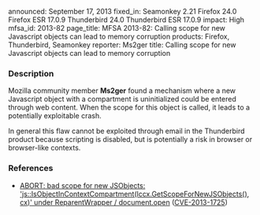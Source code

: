 announced: September 17, 2013
fixed_in: Seamonkey 2.21
          Firefox 24.0
          Firefox ESR 17.0.9
          Thunderbird 24.0
          Thunderbird ESR 17.0.9
impact: High
mfsa_id: 2013-82
page_title: MFSA 2013-82: Calling scope for new Javascript objects can lead to memory corruption
products: Firefox, Thunderbird, Seamonkey
reporter: Ms2ger
title: Calling scope for new Javascript objects can lead to memory corruption

<h3>Description</h3>

<p>Mozilla community member <strong>Ms2ger</strong> found a mechanism where a
new Javascript object with a compartment is uninitialized could be entered
through web content. When the scope for this object is called, it leads to a
potentially exploitable crash. 
</p>

<p class="note">In general this flaw cannot be exploited through email in the
Thunderbird product because scripting is disabled, but is potentially a risk in
browser or browser-like contexts.</p>


<h3>References</h3>

<ul>
  <li><a href="https://bugzilla.mozilla.org/show_bug.cgi?id=876762">
       ABORT: bad scope for new JSObjects:
'js::IsObjectInContextCompartment(lccx.GetScopeForNewJSObjects(), cx)' under
ReparentWrapper / document.open</a> (<a href="http://cve.mitre.org/cgi-bin/cvename.cgi?name=CVE-2013-1725" class="ex-ref">CVE-2013-1725</a>)</li>
</ul>



